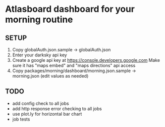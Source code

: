 # Atlasboard dashboard for your morning routine

## SETUP

1. Copy globalAuth.json.sample -> globalAuth.json
2. Enter your darksky api key
3. Create a google api key at https://console.developers.google.com
   Make sure it has "maps embed" and "maps directions" api access
4. Copy packages/morning/dashboard/morning.json.sample -> morning.json (edit values as needed)

## TODO

- add config check to all jobs
- add http response error checking to all jobs
- use plot.ly for horizontal bar chart
- job tests
